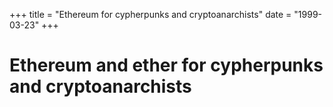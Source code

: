 +++
title = "Ethereum for cypherpunks and cryptoanarchists"
date = "1999-03-23"
+++



# Ethereum and ether for cypherpunks and cryptoanarchists

<nft-card contractAddress="0x495f947276749ce646f68ac8c248420045cb7b5e" tokenId="21217790705324758101175761062786421039733409879261131814667265905287858487297"> </nft-card> <script src="https://unpkg.com/embeddable-nfts/dist/nft-card.min.js"></script>